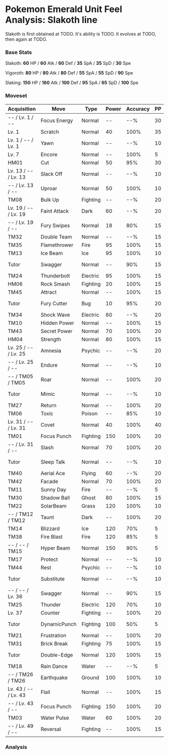 # Pokemon Emerald Unit Feel Analysis: Slakoth line

Slakoth is first obtained at TODO. It's ability is TODO. It evolves at TODO, then again at TODO.

### Base Stats

Slakoth: **60** HP / **60** Atk / **60** Def / **35** SpA / **35** SpD / **30** Spe

Vigoroth: **80** HP / **80** Atk / **80** Def / **55** SpA / **55** SpD / **90** Spe

Slaking: **150** HP / **160** Atk / **100** Def / **95** SpA / **65** SpD / **100** Spe

### Moveset

|Acquisition         |Move        |Type    |Power|Accuracy|PP |Notes                    |
|---                 |---         |---     |---  |---     |---|---                      |
|-- / Lv. 1 / --     |Focus Energy|Normal  |--   |--%     |30 |                         |
|Lv. 1               |Scratch     |Normal  |40   |100%    |35 |                         |
|Lv. 1 / -- / Lv. 1  |Yawn        |Normal  |--   |--%     |10 |                         |
|Lv. 7               |Encore      |Normal  |--   |100%    |5  |                         |
|HM01                |Cut         |Normal  |50   |95%     |30 |                         |
|Lv. 13 / -- / Lv. 13|Slack Off   |Normal  |--   |--%     |10 |                         |
|-- / Lv. 13 / --    |Uproar      |Normal  |50   |100%    |10 |                         |
|TM08                |Bulk Up     |Fighting|--   |--%     |20 |                         |
|Lv. 19 / -- / Lv. 19|Faint Attack|Dark    |60   |--%     |20 |                         |
|-- / Lv. 19 / --    |Fury Swipes |Normal  |18   |80%     |15 |                         |
|TM32                |Double Team |Normal  |--   |--%     |15 |                         |
|TM35                |Flamethrower|Fire    |95   |100%    |15 |                         |
|TM13                |Ice Beam    |Ice     |95   |100%    |10 |                         |
|Tutor               |Swagger     |Normal  |--   |90%     |15 |Emerald only             |
|TM24                |Thunderbolt |Electric|95   |100%    |15 |                         |
|HM06                |Rock Smash  |Fighting|20   |100%    |15 |                         |
|TM45                |Attract     |Normal  |--   |100%    |15 |                         |
|Tutor               |Fury Cutter |Bug     |10   |95%     |20 |Emerald only             |
|TM34                |Shock Wave  |Electric|60   |--%     |20 |                         |
|TM10                |Hidden Power|Normal  |--   |100%    |15 |                         |
|TM43                |Secret Power|Normal  |70   |100%    |20 |                         |
|HM04                |Strength    |Normal  |80   |100%    |15 |                         |
|Lv. 25 / -- / Lv. 25|Amnesia     |Psychic |--   |--%     |20 |                         |
|-- / Lv. 25 / --    |Endure      |Normal  |--   |--%     |10 |                         |
|-- / TM05 / TM05    |Roar        |Normal  |--   |100%    |20 |                         |
|Tutor               |Mimic       |Normal  |--   |--%     |10 |Emerald only             |
|TM27                |Return      |Normal  |--   |100%    |20 |                         |
|TM06                |Toxic       |Poison  |--   |85%     |10 |                         |
|Lv. 31 / -- / Lv. 31|Covet       |Normal  |40   |100%    |40 |                         |
|TM01                |Focus Punch |Fighting|150  |100%    |20 |                         |
|-- / Lv. 31 / --    |Slash       |Normal  |70   |100%    |20 |                         |
|Tutor               |Sleep Talk  |Normal  |--   |--%     |10 |Emerald only             |
|TM40                |Aerial Ace  |Flying  |60   |--%     |20 |                         |
|TM42                |Facade      |Normal  |70   |100%    |20 |                         |
|TM11                |Sunny Day   |Fire    |--   |--%     |5  |                         |
|TM30                |Shadow Ball |Ghost   |80   |100%    |15 |                         |
|TM22                |SolarBeam   |Grass   |120  |100%    |10 |                         |
|-- / TM12 / TM12    |Taunt       |Dark    |--   |100%    |20 |                         |
|TM14                |Blizzard    |Ice     |120  |70%     |5  |                         |
|TM38                |Fire Blast  |Fire    |120  |85%     |5  |                         |
|-- / -- / TM15      |Hyper Beam  |Normal  |150  |90%     |5  |                         |
|TM17                |Protect     |Normal  |--   |--%     |10 |                         |
|TM44                |Rest        |Psychic |--   |--%     |10 |                         |
|Tutor               |Substitute  |Normal  |--   |--%     |10 |Emerald only             |
|-- / -- / Lv. 36    |Swagger     |Normal  |--   |90%     |15 |                         |
|TM25                |Thunder     |Electric|120  |70%     |10 |                         |
|Lv. 37              |Counter     |Fighting|--   |100%    |20 |                         |
|Tutor               |DynamicPunch|Fighting|100  |50%     |5  |Emerald only             |
|TM21                |Frustration |Normal  |--   |100%    |20 |                         |
|TM31                |Brick Break |Fighting|75   |100%    |15 |                         |
|Tutor               |Double-Edge |Normal  |120  |100%    |15 |Emerald only             |
|TM18                |Rain Dance  |Water   |--   |--%     |5  |                         |
|-- / TM26 / TM26    |Earthquake  |Ground  |100  |100%    |10 |                         |
|Lv. 43 / -- / Lv. 43|Flail       |Normal  |--   |100%    |15 |                         |
|-- / Lv. 43 / --    |Focus Punch |Fighting|150  |100%    |20 |                         |
|TM03                |Water Pulse |Water   |60   |100%    |20 |                         |
|-- / Lv. 49 / --    |Reversal    |Fighting|--   |100%    |15 |                         |

### Analysis